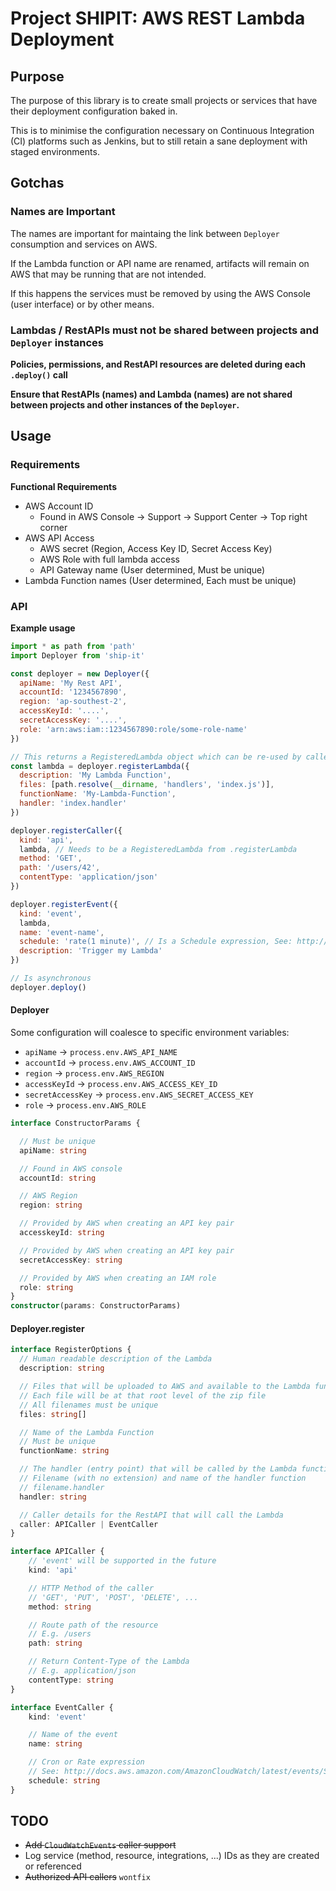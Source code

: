 # Project SHIPIT: AWS REST Lambda Deployment

## Purpose
The purpose of this library is to create small projects or services that have their deployment configuration baked in.

This is to minimise the configuration necessary on Continuous Integration (CI) platforms such as Jenkins,
but to still retain a sane deployment with staged environments.

## Gotchas

### Names are Important

The names are important for maintaing the link between `Deployer` consumption and services on AWS.

If the Lambda function or API name are renamed, artifacts will remain on AWS that may be running that are not intended.

If this happens the services must be removed by using the AWS Console (user interface) or by other means.

### Lambdas / RestAPIs must not be shared between projects and `Deployer` instances

**Policies, permissions, and RestAPI resources are deleted during each `.deploy()` call**

**Ensure that RestAPIs (names) and Lambda (names) are not shared between projects and other instances of the `Deployer`.**

## Usage

### Requirements

**Functional Requirements**
- AWS Account ID
  - Found in AWS Console -> Support -> Support Center -> Top right corner
- AWS API Access
  - AWS secret (Region, Access Key ID, Secret Access Key)
  - AWS Role with full lambda access
  - API Gateway name (User determined, Must be unique)
- Lambda Function names (User determined, Each must be unique)

### API

**Example usage**
```js
import * as path from 'path'
import Deployer from 'ship-it'

const deployer = new Deployer({
  apiName: 'My Rest API',
  accountId: '1234567890',
  region: 'ap-southest-2',
  accessKeyId: '....',
  secretAccessKey: '....',
  role: 'arn:aws:iam::1234567890:role/some-role-name'
})

// This returns a RegisteredLambda object which can be re-used by callers
const lambda = deployer.registerLambda({
  description: 'My Lambda Function',
  files: [path.resolve(__dirname, 'handlers', 'index.js')],
  functionName: 'My-Lambda-Function',
  handler: 'index.handler'
})

deployer.registerCaller({
  kind: 'api',
  lambda, // Needs to be a RegisteredLambda from .registerLambda
  method: 'GET',
  path: '/users/42',
  contentType: 'application/json'
})

deployer.registerEvent({
  kind: 'event',
  lambda,
  name: 'event-name',
  schedule: 'rate(1 minute)', // Is a Schedule expression, See: http://docs.aws.amazon.com/AmazonCloudWatch/latest/events/ScheduledEvents.html
  description: 'Trigger my Lambda'
})

// Is asynchronous
deployer.deploy()
```

#### Deployer

Some configuration will coalesce to specific environment variables:
- `apiName` -> `process.env.AWS_API_NAME`
- `accountId` -> `process.env.AWS_ACCOUNT_ID`
- `region` -> `process.env.AWS_REGION`
- `accessKeyId` -> `process.env.AWS_ACCESS_KEY_ID`
- `secretAccessKey` -> `process.env.AWS_SECRET_ACCESS_KEY`
- `role` -> `process.env.AWS_ROLE`

```ts
interface ConstructorParams {

  // Must be unique
  apiName: string

  // Found in AWS console
  accountId: string

  // AWS Region
  region: string

  // Provided by AWS when creating an API key pair
  accesskeyId: string

  // Provided by AWS when creating an API key pair
  secretAccessKey: string

  // Provided by AWS when creating an IAM role
  role: string
}
constructor(params: ConstructorParams)
```

#### Deployer.register

```ts
interface RegisterOptions {
  // Human readable description of the Lambda
  description: string

  // Files that will be uploaded to AWS and available to the Lambda function
  // Each file will be at that root level of the zip file
  // All filenames must be unique
  files: string[]

  // Name of the Lambda Function
  // Must be unique
  functionName: string

  // The handler (entry point) that will be called by the Lambda function
  // Filename (with no extension) and name of the handler function
  // filename.handler
  handler: string

  // Caller details for the RestAPI that will call the Lambda
  caller: APICaller | EventCaller
}

```

```ts
interface APICaller {
    // 'event' will be supported in the future
    kind: 'api'

    // HTTP Method of the caller
    // 'GET', 'PUT', 'POST', 'DELETE', ...
    method: string

    // Route path of the resource
    // E.g. /users
    path: string

    // Return Content-Type of the Lambda
    // E.g. application/json
    contentType: string
}
```
```ts
interface EventCaller {
    kind: 'event'

    // Name of the event
    name: string

    // Cron or Rate expression
    // See: http://docs.aws.amazon.com/AmazonCloudWatch/latest/events/ScheduledEvents.html
    schedule: string
}
```

## TODO
- ~~Add `CloudWatchEvents` caller support~~
- Log service (method, resource, integrations, ...) IDs as they are created or referenced
- ~~Authorized API callers~~ `wontfix`